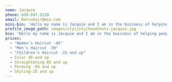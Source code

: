 ```yaml
---
name: Jacquie
phone: 630.697.5220
email: Retrohair@msn.com
mini-bio: 'Hello my name is Jacquie and I am in the business of helping people feel good about themselves. I have over 25 years of experience in coloring, cutting, straightening and perming peoples hair.'
profile_image_path: images/stylists/headshots-jacquie.jpg
bio: "Hello my name is Jacquie and I am in the business of helping people feel good about themselves. I have over 25 years of experience in coloring,cutting,straightening and perming peoples hair.  Most of my clientele are working women and stay at home moms,but I also cut and style men and children's hair. I've studied with and worked with people who trained under Vidal Sassoon. I'm continually working to stay current in my craft in order to bring you the must up to date and flattering looks."
prices:
  - "Women's Haircut -45"
  - "Men's Haircut -30"
  - "Children's Haircut -15 and up"
  - Color 45-and up
  - Straightening-85 and up
  - Perming -85 and up
  - Styling-25 and up
---
```



